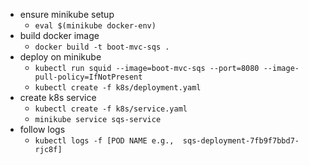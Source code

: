 * ensure minikube setup
  * `eval $(minikube docker-env)`
* build docker image
  * `docker build -t boot-mvc-sqs .`
* deploy on minikube
  * `kubectl run squid --image=boot-mvc-sqs --port=8080 --image-pull-policy=IfNotPresent`
  * `kubectl create -f k8s/deployment.yaml`
* create k8s service
  * `kubectl create -f k8s/service.yaml`
  * `minikube service sqs-service`
* follow logs
  * `kubectl logs -f [POD NAME e.g.,  sqs-deployment-7fb9f7bbd7-rjc8f] `